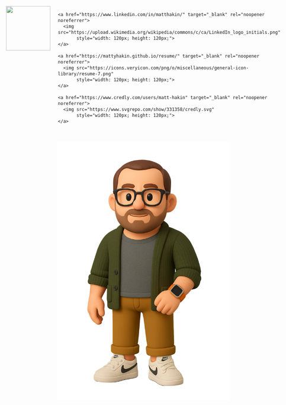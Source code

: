 <div style="display: flex; flex-direction: column; align-items: center; gap: 20px;">

  <!-- Top row of icons -->
  <div style="display: flex; gap: 20px; justify-content: center;">
    <a href="https://github.com/mattyhakin" target="_blank" rel="noopener noreferrer">
      <img src="https://upload.wikimedia.org/wikipedia/commons/thumb/9/91/Octicons-mark-github.svg/250px-Octicons-mark-github.svg.png"
           style="width: 120px; height: 120px;">
    </a>

    <a href="https://www.linkedin.com/in/matthakin/" target="_blank" rel="noopener noreferrer">
      <img src="https://upload.wikimedia.org/wikipedia/commons/c/ca/LinkedIn_logo_initials.png" 
           style="width: 120px; height: 120px;">
    </a>

    <a href="https://mattyhakin.github.io/resume/" target="_blank" rel="noopener noreferrer">
      <img src="https://icons.veryicon.com/png/o/miscellaneous/general-icon-library/resume-7.png" 
           style="width: 120px; height: 120px;">
    </a>

    <a href="https://www.credly.com/users/matt-hakin" target="_blank" rel="noopener noreferrer">
      <img src="https://www.svgrepo.com/show/331358/credly.svg" 
           style="width: 120px; height: 120px;">
    </a>
  </div>

  <!-- Centered image underneath -->
  <img src="https://github.com/mattyhakin/mattyhakin.github.io/blob/main/docs/assets/Me(Nobg).png?raw=true" 
       style="width: 466px; height: 698px;">
</div>
